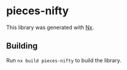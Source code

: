 # pieces-nifty

This library was generated with [Nx](https://nx.dev).

## Building

Run `nx build pieces-nifty` to build the library.
